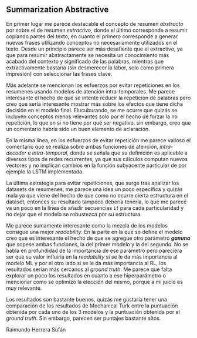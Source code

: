 ## Summarization Abstractive

En primer lugar me parece destacable el concepto de resumen _abstracto_ por sobre el de resumen _extractivo_, donde el último corresponde a resumir copiando partes del texto, en cuanto el primero corresponde a generar nuevas frases utilizando conceptos no necesariamente utilizados en el texto. Desde un principio parece ser más desafiante que el extractivo, ya que para resumir abstractamente se necesita un conocimiento más acabado del contexto y significado de las palabras, mientras que extractivamente bastaría (sin desmerecer la labor, solo como primera impresión) con seleccionar las frases clave.

Más adelante se mencionan los esfuerzos por evitar repeticiones en los resumenes usando modelos de atención intra-temporales. Me parece interesante el hecho de que se intente reducir la repetición de palabras pero creo que sería interesante mostrar más sobre los efectos que tiene dicha decisión en el modelo final. Elucuburando, se me ocurre que quizás se incluyen conceptos menos relevantes solo por el hecho de forzar la no repetición, lo que en si no tiene por qué ser negativo, sin embargo, creo que un comentario habría sido un buen elemento de aclaración.

En la misma linea, en los esfuerzos de evitar repetición me parece valioso el comentario que se realiza sobre ambas funciones de atención, _intra-decoder_ e _intra-temporal_, donde se señala que su definición es aplicable a diversos tipos de redes recurrentes, ya que sus cálculos computan nuevos vectores y no implican cambios en la función subyacente particular de por ejemplo la LSTM implementada.

La última estrategia para evitar repeticiones, que surge tras analizar los datasets de resumenes, me parece una idea un poco específica y quizás mala ya que viene del hecho de que como no ocurre cierta estructura en el dataset, entonces su resultado tampoco debería tenerla, lo que me parece va un poco en la línea de añadir secuencias `if` para cada particularidad y no dejar que el modelo se robustezca por su estructura.

Me parece sumamente interesante como la mezcla de los modelos consigue una mejor _readability_. En la parte en la que se define el modelo creo que es interesante el hecho de que se agregue otro parámetro **_gamma_** que sopese ambas funciones, la del primer modelo y la del segundo. No se habla en profundidad de la importancia de ese parámetro pero pareciera ser que su valor influiría en la _readability_ si se le da más importancia al modelo ML y por el otro lado si se le da más importancia al RL, los resultados serían más cercanos al _ground truth_. Me parece que falta explorar un poco los resultados en cuanto a ese hiperparámetro o mencionar como se optimizó la elección del mismo, porque a mi juicio es muy relevante.

Los resultados son bastante buenos, quizás me gustaría tener una comparación de los resultados de Mechanical Turk entre la puntuación obtenida por cada uno de los 3 modelos y la puntuación obtenida por el _ground truth_. Sin embargo, parecen ser puntajes bastante altos.

Raimundo Herrera Sufán